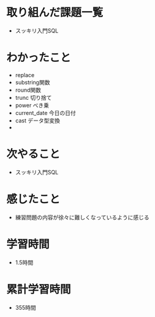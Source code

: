# 取り組んだ課題一覧
-  スッキリ入門SQL

# わかったこと
- replace
- substring関数
- round関数
- trunc 切り捨て
- power べき乗
- current_date 今日の日付
- cast データ型変換
- 

# 次やること
- スッキリ入門SQL

# 感じたこと
- 練習問題の内容が徐々に難しくなっているように感じる

# 学習時間
- 1.5時間

# 累計学習時間
- 355時間

